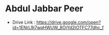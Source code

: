 # Abdul Jabbar Peer 
* Drive Link : https://drive.google.com/open?id=1ENrL9i7wqHWUW_8OiYd2tOTFC77dhc_f 